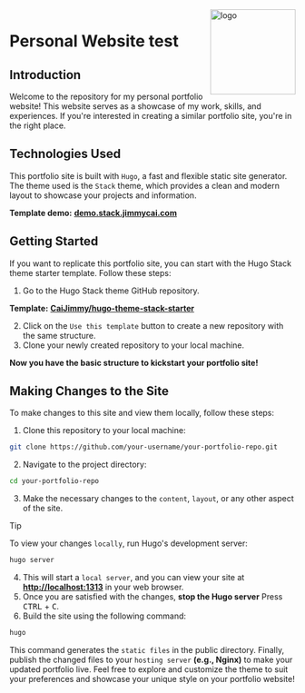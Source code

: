 <img align="right" width="150" alt="logo" src="https://user-images.githubusercontent.com/5889006/190859553-5b229b4f-c476-4cbd-928f-890f5265ca4c.png">

# Personal Website test

## Introduction

Welcome to the repository for my personal portfolio website! This website serves as a showcase of my work, skills, and experiences. If you're interested in creating a similar portfolio site, you're in the right place.

## Technologies Used

This portfolio site is built with `Hugo`, a fast and flexible static site generator. The theme used is the `Stack` theme, which provides a clean and modern layout to showcase your projects and information.

**Template demo:** [**demo.stack.jimmycai.com**](https://demo.stack.jimmycai.com)

## Getting Started

If you want to replicate this portfolio site, you can start with the Hugo Stack theme starter template. Follow these steps:

1. Go to the Hugo Stack theme GitHub repository.

**Template:** [**CaiJimmy/hugo-theme-stack-starter**](https://github.com/CaiJimmy/hugo-theme-stack-starter)

2. Click on the `Use this template` button to create a new repository with the same structure.
3. Clone your newly created repository to your local machine.

**Now you have the basic structure to kickstart your portfolio site!**

## Making Changes to the Site

To make changes to this site and view them locally, follow these steps:

1. Clone this repository to your local machine:

```bash
git clone https://github.com/your-username/your-portfolio-repo.git
```

2. Navigate to the project directory:

```bash
cd your-portfolio-repo
```

3. Make the necessary changes to the `content`, `layout`, or any other aspect of the site.

>[!TIP]
>To view your changes `locally`, run Hugo's development server:

```bash
hugo server
```

4. This will start a `local server`, and you can view your site at [**http://localhost:1313**](http://localhost:1313) in your web browser.
5. Once you are satisfied with the changes, **stop the Hugo server** Press <kbd>CTRL</kbd> + <kbd>C</kbd>.
6. Build the site using the following command:

```bash
hugo
```

This command generates the `static files` in the public directory.
Finally, publish the changed files to your `hosting server` **(e.g., Nginx)** to make your updated portfolio live.
Feel free to explore and customize the theme to suit your preferences and showcase your unique style on your portfolio website!
